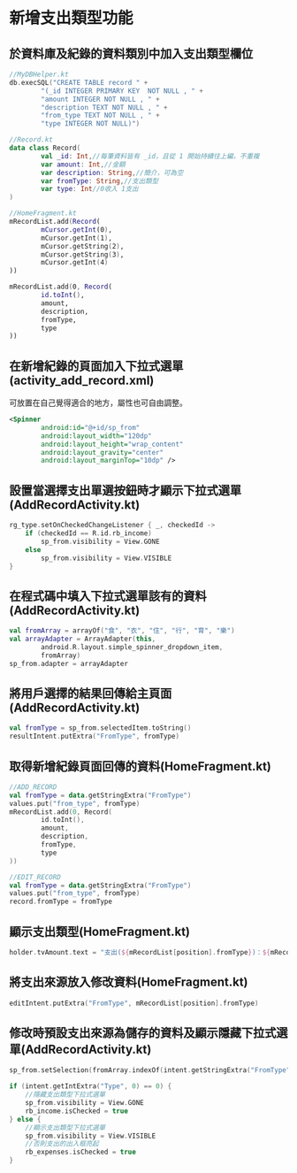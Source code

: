 # 新增支出類型功能

## 於資料庫及紀錄的資料類別中加入支出類型欄位

```kotlin
//MyDBHelper.kt
db.execSQL("CREATE TABLE record " +
        "(_id INTEGER PRIMARY KEY  NOT NULL , " +
        "amount INTEGER NOT NULL , " +
        "description TEXT NOT NULL , " +
        "from_type TEXT NOT NULL , " +
        "type INTEGER NOT NULL)")

//Record.kt
data class Record(
        val _id: Int,//每筆資料皆有 _id，且從 1 開始持續往上編，不重複
        var amount: Int,//金額
        var description: String,//簡介，可為空
        var fromType: String,//支出類型
        var type: Int//0收入 1支出
)

//HomeFragment.kt
mRecordList.add(Record(
        mCursor.getInt(0),
        mCursor.getInt(1),
        mCursor.getString(2),
        mCursor.getString(3),
        mCursor.getInt(4)
))

mRecordList.add(0, Record(
        id.toInt(),
        amount,
        description,
        fromType,
        type
))
```

## 在新增紀錄的頁面加入下拉式選單(activity_add_record.xml)

可放置在自己覺得適合的地方，屬性也可自由調整。
```xml
<Spinner
        android:id="@+id/sp_from"
        android:layout_width="120dp"
        android:layout_height="wrap_content"
        android:layout_gravity="center"
        android:layout_marginTop="10dp" />
```

## 設置當選擇支出單選按鈕時才顯示下拉式選單(AddRecordActivity.kt)

```kotlin
rg_type.setOnCheckedChangeListener { _, checkedId ->
    if (checkedId == R.id.rb_income)
        sp_from.visibility = View.GONE
    else
        sp_from.visibility = View.VISIBLE
}
```

## 在程式碼中填入下拉式選單該有的資料(AddRecordActivity.kt)

```kotlin
val fromArray = arrayOf("食", "衣", "住", "行", "育", "樂")
val arrayAdapter = ArrayAdapter(this,
        android.R.layout.simple_spinner_dropdown_item,
        fromArray)
sp_from.adapter = arrayAdapter
```

## 將用戶選擇的結果回傳給主頁面(AddRecordActivity.kt)

```kotlin
val fromType = sp_from.selectedItem.toString()
resultIntent.putExtra("FromType", fromType)
```

## 取得新增紀錄頁面回傳的資料(HomeFragment.kt)

```kotlin
//ADD_RECORD
val fromType = data.getStringExtra("FromType")
values.put("from_type", fromType)
mRecordList.add(0, Record(
        id.toInt(),
        amount,
        description,
        fromType,
        type
))

//EDIT_RECORD
val fromType = data.getStringExtra("FromType")
values.put("from_type", fromType)
record.fromType = fromType
```

## 顯示支出類型(HomeFragment.kt)

```kotlin
holder.tvAmount.text = "支出(${mRecordList[position].fromType})：${mRecordList[position].amount}"
```

## 將支出來源放入修改資料(HomeFragment.kt)

```kotlin
editIntent.putExtra("FromType", mRecordList[position].fromType)
```

## 修改時預設支出來源為儲存的資料及顯示隱藏下拉式選單(AddRecordActivity.kt)

```kotlin
sp_from.setSelection(fromArray.indexOf(intent.getStringExtra("FromType")))

if (intent.getIntExtra("Type", 0) == 0) {
    //隱藏支出類型下拉式選單
    sp_from.visibility = View.GONE
    rb_income.isChecked = true
} else {
    //顯示支出類型下拉式選單
    sp_from.visibility = View.VISIBLE
    //否則支出的出入框亮起
    rb_expenses.isChecked = true
}
```
